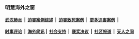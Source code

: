 
### 明慧海外之窗

####  [武汉肺炎](indexes/365.md?t=07141700) &nbsp;|&nbsp;  [迫害案例综述](indexes/328.md?t=07141700) &nbsp;|&nbsp; [迫害致死案例](indexes/277.md?t=07141700)  &nbsp;|&nbsp; [更多迫害案例](indexes/81.md?t=07141700)  &nbsp;|&nbsp; 
####  [时事评论](indexes/19.md?t=07141700) &nbsp;|&nbsp; [海外简讯](indexes/245.md?t=07141700)&nbsp;|&nbsp;  [社会支持](indexes/140.md?t=07141700) &nbsp;|&nbsp; [褒奖决议](indexes/282.md?t=07141700) &nbsp;|&nbsp; [社区报道](indexes/91.md?t=07141700)  &nbsp;|&nbsp; [天人之间](indexes/78.md?t=07141700) 


